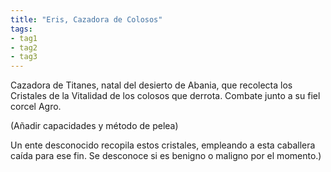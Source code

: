 ```yaml
---
title: "Eris, Cazadora de Colosos"
tags:
- tag1
- tag2
- tag3
---
```


Cazadora de Titanes, natal del desierto de Abania, que recolecta los Cristales de la Vitalidad de los colosos que derrota. Combate junto a su fiel corcel Agro.

(Añadir capacidades y método de pelea)

Un ente desconocido recopila estos cristales, empleando a esta caballera caída para ese fin. Se desconoce si es benigno o maligno por el momento.)